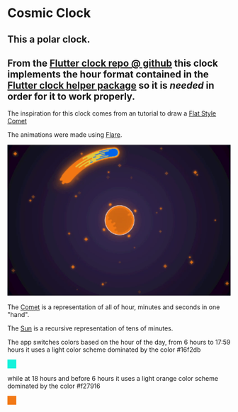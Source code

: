 # Cosmic Clock

This a polar clock.
 ---
From the [Flutter clock repo @ github](https://github.com/flutter/flutter_clock) this clock implements the hour format contained in the  [Flutter clock helper package](https://github.com/flutter/flutter_clock/tree/master/flutter_clock_helper) so it is **_needed_** in order for it to work properly.
---
 
 The inspiration for this clock comes from an tutorial to draw a [Flat Style Comet](https://youtu.be/OqYcims5p3Y)

The animations were made using [Flare](https://rive.app/).

![Cosmic clock image](cosmic_clock.png "Cosmic Clock") 

The [Comet](https://rive.app/a/d-mon/files/flare/comet/embed) is a representation of all of hour, minutes and seconds in one "hand". 

The [Sun](https://rive.app/a/d-mon/files/flare/sun/embed)  is a recursive representation of tens of minutes.

The app switches colors based on the hour of the day, from 6 hours to 17:59 hours it uses a light color scheme dominated by the color #16f2db <div style="background-color: #16f2db ; width: 20px; height: 20px;"> </div>
 
 while at 18 hours and before 6 hours it uses a light orange color scheme dominated by the color #f27916
 <div style="background-color: #f27916 ; width: 20px; height: 20px;"> </div>




